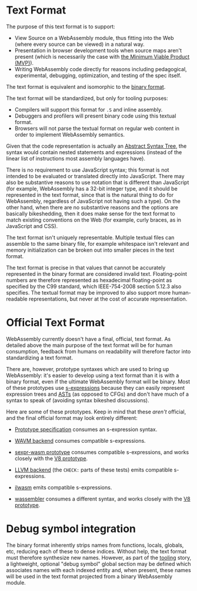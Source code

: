 # Text Format

The purpose of this text format is to support:
* View Source on a WebAssembly module, thus fitting into the Web (where every
  source can be viewed) in a natural way.
* Presentation in browser development tools when source maps aren't present
  (which is necessarily the case with [the Minimum Viable Product (MVP)](MVP.md)).
* Writing WebAssembly code directly for reasons including pedagogical,
  experimental, debugging, optimization, and testing of the spec itself.

The text format is equivalent and isomorphic to the [binary format](BinaryEncoding.md).

The text format will be standardized, but only for tooling purposes:
* Compilers will support this format for `.S` and inline assembly.
* Debuggers and profilers will present binary code using this textual format.
* Browsers will not parse the textual format on regular web content in order to
  implement WebAssembly semantics.

Given that the code representation is actually an
[Abstract Syntax Tree](AstSemantics.md), the syntax would contain nested
statements and expressions (instead of the linear list of instructions most
assembly languages have).

There is no requirement to use JavaScript syntax; this format is not intended to
be evaluated or translated directly into JavaScript. There may also be
substantive reasons to use notation that is different than JavaScript (for
example, WebAssembly has a 32-bit integer type, and it should be represented
in the text format, since that is the natural thing to do for WebAssembly,
regardless of JavaScript not having such a type). On the other hand,
when there are no substantive reasons and the options are basically
bikeshedding, then it does make sense for the text format to match existing
conventions on the Web (for example, curly braces, as in JavaScript and CSS).

The text format isn't uniquely representable. Multiple textual files can assemble
to the same binary file, for example whitespace isn't relevant and memory initialization
can be broken out into smaller pieces in the text format.

The text format is precise in that values that cannot be accurately represented in the
binary format are considered invalid text. Floating-point numbers are therefore
represented as hexadecimal floating-point as specified by the C99 standard, which
IEEE-754-2008 section 5.12.3 also specifies. The textual format may be improved to also
support more human-readable representations, but never at the cost of accurate representation.

# Official Text Format

WebAssembly currently doesn't have a final, official, text format. As detailed above the
main purpose of the text format will be for human consumption, feedback from humans on
readability will therefore factor into standardizing a text format.

There are, however, prototype syntaxes which are used to bring up WebAssembly: it's easier
to develop using a text format than it is with a binary format, even if the ultimate
WebAssembly format will be binary. Most of these prototypes use [s-expressions][] because they
can easily represent expression trees and [ASTs](AstSemantics.md) (as opposed to CFGs)
and don't have much of a syntax to speak of (avoiding syntax bikeshed discussions).

  [s-expressions]: https://en.wikipedia.org/wiki/S-expression

Here are some of these prototypes. Keep in mind that these *aren't* official, and the final
official format may look entirely different:

* [Prototype specification][] consumes an s-expression syntax.
* [WAVM backend][] consumes compatible s-expressions.
* [sexpr-wasm prototype][] consumes compatible s-expressions, and works closely with the [V8 prototype][].
* [LLVM backend][] (the `CHECK:` parts of these tests) emits compatible s-expressions.
* [ilwasm][] emits compatible s-expressions.
* [wassembler][] consumes a different syntax, and works closely with the [V8 prototype][].

  [prototype specification]: https://github.com/WebAssembly/spec/tree/master/ml-proto/test
  [LLVM backend]: https://github.com/llvm-mirror/llvm/tree/master/test/CodeGen/WebAssembly
  [WAVM backend]: https://github.com/AndrewScheidecker/WAVM/tree/master/Test
  [wassembler]: https://github.com/ncbray/wassembler/tree/master/demos
  [V8 prototype]: https://github.com/WebAssembly/v8-native-prototype
  [ilwasm]: https://github.com/WebAssembly/ilwasm
  [sexpr-wasm prototype]: https://github.com/WebAssembly/sexpr-wasm-prototype

# Debug symbol integration

The binary format inherently strips names from functions, locals, globals, etc,
reducing each of these to dense indices. Without help, the text format must
therefore synthesize new names. However, as part of the [tooling](Tooling.md)
story, a lightweight, optional "debug symbol" global section may be defined
which associates names with each indexed entity and, when present, these names
will be used in the text format projected from a binary WebAssembly module.
